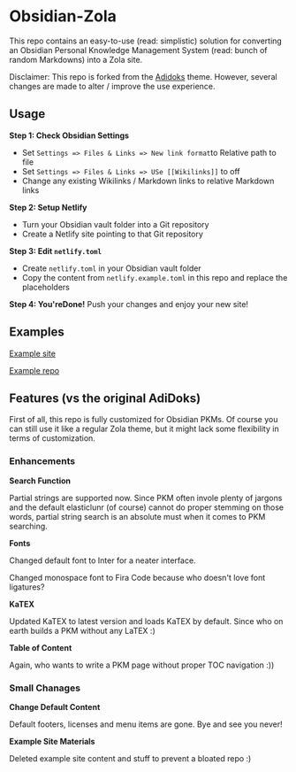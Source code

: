 # Obsidian-Zola

This repo contains an easy-to-use (read: simplistic) solution for converting an Obsidian Personal Knowledge Management System (read: bunch of random Markdowns) into a Zola site.

Disclaimer: This repo is forked from the [Adidoks](https://github.com/aaranxu/adidoks) theme. However, several changes are made to alter / improve the use experience.

## Usage

**Step 1: Check Obsidian Settings**
- Set `Settings => Files & Links => New link format`to Relative path to file
- Set `Settings => Files & Links => USe [[Wikilinks]]` to off
- Change any existing Wikilinks / Markdown links to relative Markdown links

**Step 2: Setup Netlify**
- Turn your Obsidian vault folder into a Git repository
- Create a Netlify site pointing to that Git repository

**Step 3: Edit `netlify.toml`**
- Create `netlify.toml` in your Obsidian vault folder
- Copy the content from `netlify.example.toml` in this repo and replace the placeholders

**Step 4: You'reDone!**
Push your changes and enjoy your new site!

## Examples
[Example site](https://peteryuen.netlify.app/)

[Example repo](https://github.com/ppeetteerrs/obsidian-pkm)

## Features (vs the original AdiDoks)

First of all, this repo is fully customized for Obsidian PKMs. Of course you can still use it like a regular Zola theme, but it might lack some flexibility in terms of customization.

### Enhancements

**Search Function**

Partial strings are supported now. Since PKM often invole plenty of jargons and the default elasticlunr (of course) cannot do proper stemming on those words, partial string search is an absolute must when it comes to PKM searching.

**Fonts**

Changed default font to Inter for a neater interface.

Changed monospace font to Fira Code because who doesn't love font ligatures?

**KaTEX**

Updated KaTEX to latest version and loads KaTEX by default. Since who on earth builds a PKM without any LaTEX :)

**Table of Content**

Again, who wants to write a PKM page without proper TOC navigation :))

### Small Chanages

**Change Default Content**

Default footers, licenses and menu items are gone. Bye and see you never!

**Example Site Materials**

Deleted example site content and stuff to prevent a bloated repo :)